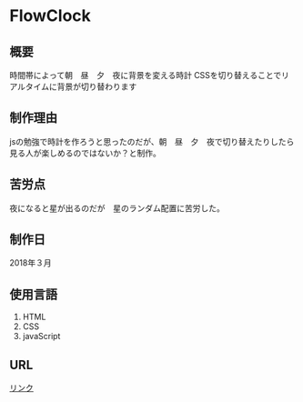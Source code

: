 # FlowClock
## 概要
時間帯によって朝　昼　夕　夜に背景を変える時計
CSSを切り替えることでリアルタイムに背景が切り替わります
## 制作理由
jsの勉強で時計を作ろうと思ったのだが、朝　昼　夕　夜で切り替えたりしたら見る人が楽しめるのではないか？と制作。
## 苦労点
夜になると星が出るのだが　星のランダム配置に苦労した。
## 制作日
2018年３月
## 使用言語
1. HTML
2. CSS
3. javaScript
## URL

[リンク](https://maigo999.github.io/FlowClock/)
